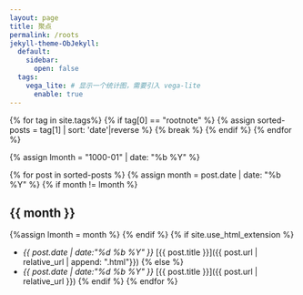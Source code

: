 ```yaml
---
layout: page
title: 聚点
permalink: /roots
jekyll-theme-ObJekyll:
  default:
    sidebar:
      open: false
  tags:
    vega_lite: # 显示一个统计图，需要引入 vega-lite
      enable: true
---
```


{% for tag in site.tags%}
{% if tag[0] == "rootnote" %}
{% assign sorted-posts = tag[1] | sort: 'date'|reverse %}
{% break %}
{% endif %}
{% endfor %}

{% assign lmonth = "1000-01" | date: "%b %Y" %}

{% for post in sorted-posts %}
{% assign month = post.date | date: "%b %Y" %}
{% if month != lmonth %}
## {{ month }}
{%assign lmonth = month %}
{% endif %}
{% if site.use_html_extension %}
- *{{ post.date | date:"%d %b %Y" }}* [{{ post.title }}]({{ post.url | relative_url | append: ".html"}})
{% else %}
- *{{ post.date | date:"%d %b %Y" }}* [{{ post.title }}]({{ post.url | relative_url }})
{% endif %}
{% endfor %}

